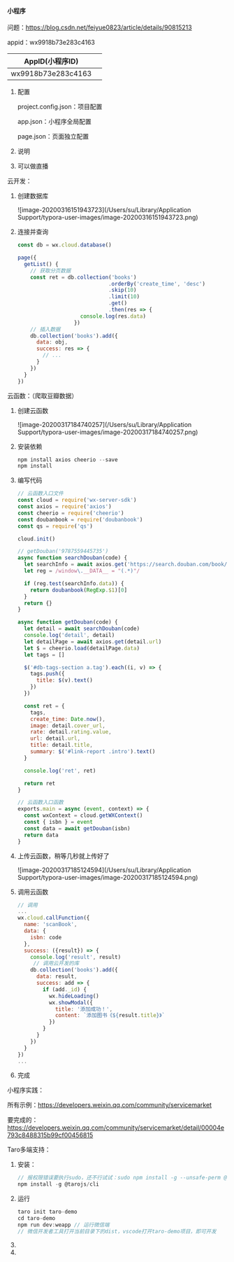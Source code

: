 #### 小程序

问题：https://blog.csdn.net/feiyue0823/article/details/90815213

appid：wx9918b73e283c4163

| AppID(小程序ID)    |      |
| ------------------ | ---- |
| wx9918b73e283c4163 |      |

1. 配置

   project.config.json：项目配置

   app.json：小程序全局配置

   page.json：页面独立配置



2. 说明

   

3. 可以做直播



云开发：

1. 创建数据库

   ![image-20200316151943723](/Users/su/Library/Application Support/typora-user-images/image-20200316151943723.png)

2. 连接并查询

   ```javascript
   const db = wx.cloud.database()
   
   page({
     getList() {
       // 获取分页数据
       const ret = db.collection('books')
       							.orderBy('create_time', 'desc')
       							.skip(10)
       							.limit(10)
       							.get()
       							.then(res => {
                       console.log(res.data)
                     })
       // 插入数据
       db.collection('books').add({
         data: obj,
         success: res => {
           // ...
         }
       })
     }
   })
   ```

   

云函数：（爬取豆瓣数据）

1. 创建云函数

   ![image-20200317184740257](/Users/su/Library/Application Support/typora-user-images/image-20200317184740257.png)

2. 安装依赖

   ```javascript
   npm install axios cheerio --save
   npm install
   ```

3. 编写代码

   ```javascript
   // 云函数入口文件
   const cloud = require('wx-server-sdk')
   const axios = require('axios')
   const cheerio = require('cheerio')
   const doubanbook = require('doubanbook')
   const qs = require('qs')
   
   cloud.init()
   
   // getDouban('9787559445735')
   async function searchDouban(code) {
     let searchInfo = await axios.get('https://search.douban.com/book/subject_search?search_text=' + code)
     let reg = /window\.__DATA__ = "(.*)"/
   
     if (reg.test(searchInfo.data)) {
       return doubanbook(RegExp.$1)[0]
     }
     return {}
   }
   
   async function getDouban(code) {
     let detail = await searchDouban(code)
     console.log('detail', detail)
     let detailPage = await axios.get(detail.url)
     let $ = cheerio.load(detailPage.data)
     let tags = []
   
     $('#db-tags-section a.tag').each((i, v) => {
       tags.push({
         title: $(v).text()
       })
     })
   
     const ret = {
       tags,
       create_time: Date.now(),
       image: detail.cover_url,
       rate: detail.rating.value,
       url: detail.url,
       title: detail.title,
       summary: $('#link-report .intro').text()
     }
   
     console.log('ret', ret)
   
     return ret
   }
   
   // 云函数入口函数
   exports.main = async (event, context) => {
     const wxContext = cloud.getWXContext()
     const { isbn } = event
     const data = await getDouban(isbn)
     return data
   }
   ```

4. 上传云函数，稍等几秒就上传好了

   ![image-20200317185124594](/Users/su/Library/Application Support/typora-user-images/image-20200317185124594.png)

5. 调用云函数

   ```javascript
   // 调用
   ...
   wx.cloud.callFunction({
     name: 'scanBook',
     data: {
       isbn: code
     },
     success: ({result}) => {
       console.log('result', result)
   		// 调用云开发的库
       db.collection('books').add({
         data: result,
         success: add => {
           if (add._id) {
             wx.hideLoading()
             wx.showModal({
               title: '添加成功！',
               content: `添加图书《${result.title}》`
             })
           }
         }
       })
     }
   })
   ...
   ```

   

6. 完成

   

   





小程序实践：

所有示例：https://developers.weixin.qq.com/community/servicemarket

要完成的：https://developers.weixin.qq.com/community/servicemarket/detail/00004e793c8488315b99cf00456815



Taro多端支持：

1. 安装：

   ```javascript
   // 报权限错误要执行sudo，还不行试试：sudo npm install -g --unsafe-perm @tarojs/cli
   npm install -g @tarojs/cli
   ```

2. 运行

   ```javascript
   taro init taro-demo
   cd taro-demo
   npm run dev:weapp // 运行微信端
   // 微信开发者工具打开当前目录下的dist，vscode打开taro-demo项目，即可开发
   ```

3. 

4. 
































